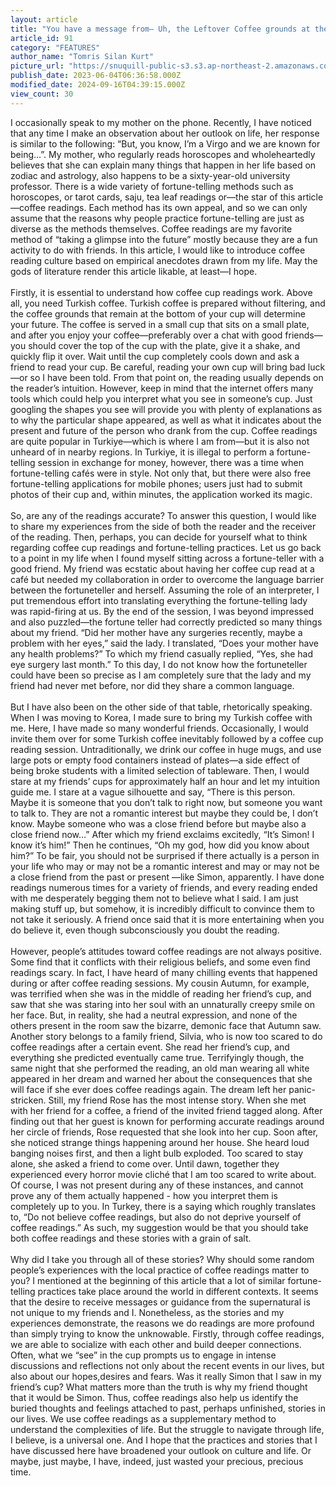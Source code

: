 ```yaml
---
layout: article
title: "You have a message from— Uh, the Leftover Coffee grounds at the bottom of your cup?"
article_id: 91
category: "FEATURES"
author_name: "Tomris Silan Kurt"
picture_url: "https://snuquill-public-s3.s3.ap-northeast-2.amazonaws.com/photo/article/13d4528a-4a7e-4f7e-8a9b-5a595e286f4f.jpeg"
publish_date: 2023-06-04T06:36:58.000Z
modified_date: 2024-09-16T04:39:15.000Z
view_count: 30
---
```


I occasionally speak to my mother on the phone. Recently, I have noticed that any time I make an observation about her outlook on life, her response is  similar to the following: “But, you know, I’m a Virgo and we are known for being…”. My mother, who regularly reads horoscopes and wholeheartedly believes that she can explain many things that happen in her life based on zodiac and astrology, also happens to be a sixty-year-old university professor. There is a wide variety of fortune-telling methods such as horoscopes, or tarot cards, saju, tea leaf readings or—the star of this article—coffee readings. Each method has its own appeal, and so we can only assume that the reasons why people practice fortune-telling are just as diverse as the methods themselves. Coffee readings are my favorite method of “taking a glimpse into the future” mostly because they are a fun activity to do with friends. In this article, I would like to introduce coffee reading culture based on empirical anecdotes drawn from my life. May the gods of literature render this article likable, at least—I hope.<br><br>	Firstly, it is essential to understand how coffee cup readings work. Above all, you need Turkish coffee. Turkish coffee is prepared without filtering, and the coffee grounds that remain at the bottom of your cup will determine your future. The coffee is served in a small cup that sits on a small plate, and after you enjoy your coffee—preferably over a chat with good friends—you should cover the top of the cup with the plate, give it a shake, and quickly flip it over. Wait until the cup completely cools down and ask a friend to read your cup. Be careful, reading your own cup will bring bad luck—or so I have been told. From that point on, the reading usually depends on the reader’s intuition. However, keep in mind that the internet offers many tools which could help you interpret what you see in someone’s cup. Just googling the shapes you see will provide you with plenty of explanations as to why the particular shape appeared, as well as what it indicates about the present  and future of the person who drank from the cup. Coffee readings are quite popular in Turkiye—which is where I am from—but it is also not unheard of in nearby regions. In Turkiye, it is illegal to perform a fortune-telling session in exchange for money, however, there was a time when fortune-telling cafés were in style. Not only that, but there were also free fortune-telling applications for mobile phones; users just had to submit photos of their cup and, within minutes, the application worked its magic. <br><br>	So, are any of the readings accurate? To answer this question, I would like to share my experiences from the side of both the reader and the receiver of the reading. Then, perhaps, you can decide for yourself what to think regarding coffee cup readings and fortune-telling practices. Let us go back to a point in my life when I found myself sitting across a fortune-teller with a good friend. My friend was ecstatic about having her coffee cup read at a café but needed my collaboration in order to overcome the language barrier between the fortuneteller and herself. Assuming the role of an interpreter, I put tremendous effort into translating everything the fortune-telling lady was rapid-firing at us. By the end of the session, I was beyond impressed and also puzzled—the fortune teller had correctly predicted so many things about my friend. “Did her mother have any surgeries recently, maybe a problem with her eyes,” said the lady. I translated, “Does your mother have any health problems?” To which my friend casually replied, “Yes, she had eye surgery last month.” To this day, I do not know how the fortuneteller could have been so precise as I am completely sure that the lady and my friend had never met before, nor did they share a common language.<br><br>But I have also been on the other side of that table, rhetorically speaking. When I was moving to Korea, I made sure to bring my Turkish coffee with me. Here, I have made so many wonderful friends. Occasionally, I would invite them over for some Turkish coffee inevitably followed by a coffee cup reading session. Untraditionally, we drink our coffee in huge mugs, and use large pots or empty food containers instead of plates—a side effect of being broke students with a limited selection of tableware. Then, I would stare at my friends’ cups for approximately half an hour and let my intuition guide me. I stare at a vague silhouette and say, “There is this person. Maybe it is someone that you don’t talk to right now, but someone you want to talk to. They are not a romantic interest but maybe they could be, I don’t know. Maybe someone who was a close friend before but maybe also a close friend now…” After which my friend exclaims excitedly, “It’s Simon! I know it’s him!” Then he continues, “Oh my god, how did you know about him?” To be fair, you should not be surprised if there actually is a person in your life who may or may not be a romantic interest and may or may not be a close friend from the past or present —like Simon, apparently. I have done readings numerous times for a variety of friends, and every reading ended with me desperately begging them not to believe what I said. I am just making stuff up, but somehow, it is incredibly difficult to convince them to not take it seriously. A friend once said that it is more entertaining when you do believe it, even though subconsciously you doubt the reading.<br><br>However, people’s attitudes toward coffee readings are not always positive. Some find that it conflicts with their religious beliefs, and some even find readings scary. In fact, I have heard of many chilling events that happened during or after coffee reading sessions. My cousin Autumn, for example, was terrified when she was in the middle of reading her friend’s cup, and saw that she was staring into her soul with an unnaturally creepy smile on her face. But, in reality, she had a neutral expression, and none of the others present in the room saw the bizarre, demonic face that Autumn saw. Another story belongs to a family friend, Silvia, who is now too scared to do coffee readings after a certain event. She read her friend’s cup, and everything she predicted eventually came true. Terrifyingly though, the same night that she performed the reading, an old man wearing all white appeared in her dream and warned her about the consequences that she will face if she ever does coffee readings again. The dream left her panic-stricken. Still, my friend Rose has the most intense story. When she met with her friend for a coffee, a friend of the invited friend tagged along. After finding out that her guest is known for performing accurate readings around her circle of friends, Rose requested that she look into her cup. Soon after, she noticed strange things happening around her house. She heard loud banging noises first, and then a light bulb exploded. Too scared to stay alone, she asked a friend to come over. Until dawn, together they  experienced every horror movie cliché that I am too scared to write about. Of course, I was not present during any of these instances, and cannot prove any of them actually happened -  how you interpret them is completely up to you. In Turkey, there is  a saying which roughly translates to, “Do not believe coffee readings, but also do not deprive yourself of coffee readings.” As such, my suggestion would be that you should take both coffee readings and these stories with a grain of salt.<br><br>Why did I take you through all of these stories? Why should some random people’s experiences with the local practice of coffee readings matter to you? I mentioned at  the beginning of this article that a lot of similar fortune-telling practices take place around the world in different contexts. It seems that the desire to receive messages or guidance from the supernatural is not unique to my friends and I. Nonetheless, as the stories and my experiences demonstrate, the reasons we do readings are more profound than simply trying to know the unknowable. Firstly, through coffee readings, we are able to socialize with each other and build deeper connections. Often, what we “see” in the cup prompts us to engage in intense discussions and reflections not only about the recent events in our lives, but also about our hopes,desires and fears. Was it really Simon that I saw in my friend’s cup? What matters more than the truth  is why my friend thought that it would be Simon. Thus, coffee readings also help us identify the buried thoughts and feelings attached to past, perhaps unfinished, stories in our lives. We use coffee readings as a supplementary method to understand the complexities of life. But the struggle to navigate through life, I believe, is a universal one. And I hope that the practices and stories that I have discussed here have broadened your outlook on culture and life. Or maybe, just maybe, I have, indeed, just wasted your precious, precious time.<br>

